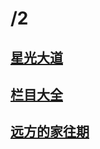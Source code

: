# /2
## [星光大道](http://tv.cctv.com/lm/xgdd/)
## [栏目大全](http://tv.cctv.com/lm/)
## [远方的家往期](http://tv.cctv.com/lm/yfdj/videoset1/)
